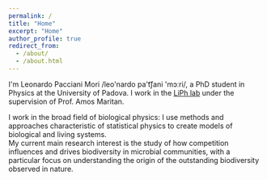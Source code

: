 ```yaml
---
permalink: /
title: "Home"
excerpt: "Home"
author_profile: true
redirect_from:
  - /about/
  - /about.html
---
```


I'm Leonardo Pacciani Mori /leo&#39;nardo pa&#39;t͡ʃani &#39;mɔːri/, a PhD student in Physics at the University of Padova. I work in the [LiPh lab](http://liphlab.netlify.com/) under the supervision of Prof. Amos Maritan.

I work in the broad field of biological physics: I use methods and approaches characteristic of statistical physics to create models of biological and living systems.<br>
My current main research interest is the study of how competition influences and drives biodiversity in microbial communities, with a particular focus on understanding the origin of the outstanding biodiversity observed in nature.
